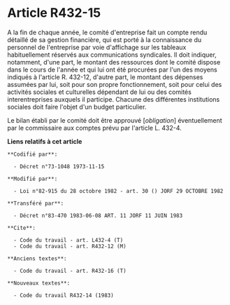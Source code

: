 # Article R432-15

A la fin de chaque année, le comité d'entreprise fait un compte rendu détaillé de sa gestion financière, qui est porté à la
connaissance du personnel de l'entreprise par voie d'affichage sur les tableaux habituellement réservés aux communications
syndicales. Il doit indiquer, notamment, d'une part, le montant des ressources dont le comité dispose dans le cours de
l'année et qui lui ont été procurées par l'un des moyens indiqués à l'article R. 432-12, d'autre part, le montant des
dépenses assumées par lui, soit pour son propre fonctionnement, soit pour celui des activités sociales et culturelles
dépendant de lui ou des comités interentreprises auxquels il participe. Chacune des différentes institutions sociales doit
faire l'objet d'un budget particulier.

Le bilan établi par le comité doit être approuvé [*obligation*] éventuellement par le commissaire aux comptes prévu par
l'article L. 432-4.

**Liens relatifs à cet article**

	**Codifié par**:

	  - Décret n°73-1048 1973-11-15

	**Modifié par**:

	  - Loi n°82-915 du 28 octobre 1982 - art. 30 () JORF 29 OCTOBRE 1982

	**Transféré par**:

	  - Décret n°83-470 1983-06-08 ART. 11 JORF 11 JUIN 1983

	**Cite**:

	  - Code du travail - art. L432-4 (T)
	  - Code du travail - art. R432-12 (M)

	**Anciens textes**:

	  - Code du travail - art. R432-16 (T)

	**Nouveaux textes**:

	  - Code du travail R432-14 (1983)
